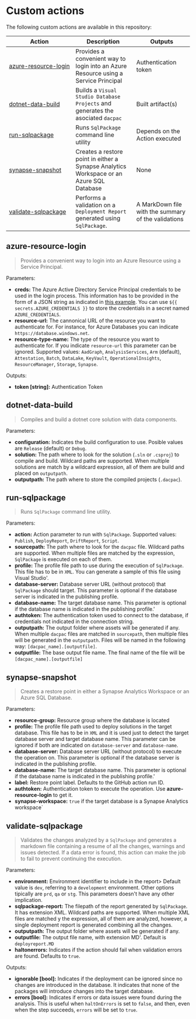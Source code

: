 # Custom actions
The following custom actions are available in this repository:


| Action | Description | Outputs |
| --- | ----------- | ------------- |
| [<nobr>azure-resource-login</nobr>](#azure-resource-login) | Provides a convenient way to login into an Azure Resource using a Service Principal | Authentication token |
| [<nobr>dotnet-data-build</nobr>](#dotnet-data-build) | Builds a `Visual Studio Database Projects` and generates the asociated `dacpac` | Built artifact(s) |
| [<nobr>run-sqlpackage</nobr>](#run-sqlpackage) | Runs `SqlPackage` command line utility | Depends on the Action executed |
| [<nobr>synapse-snapshot</nobr>](#synapse-snapshot) | Creates a restore point in either a Synapse Analytics Workspace or an Azure SQL Database | None |
| [<nobr>validate-sqlpackage</nobr>](#validate-sqlpackage) | Performs a validation on a `Deployment Report` generated using `SqlPackage`. | A MarkDown file with the summary of the validations |


## azure-resource-login

> Provides a convenient way to login into an Azure Resource using a Service Principal.

Parameters:
- **creds:** The Azure Active Directory Service Principal credentials to be used in the login process. This information has to be provided in the form of a JSON string as indicated in [this example](https://github.com/marketplace/actions/azure-login#configure-deployment-credentials). You can use `${{ secrets.AZURE_CREDENTIALS }}` to store the credentials in a secret named `AZURE_CREDENTIALS`.
- **resource-url:** The cannonical URL of the resource you want to authenticate for. For instance, for Azure Databases you can indicate `https://database.windows.net`.
- **resource-type-name:** The type of the resource you want to authenticate for. If you indicate `resource-url` this parameter can be ignored. Supported values: `AadGraph`, `AnalysisServices`, `Arm` (default), `Attestation`, `Batch`, `DataLake`, `KeyVault`, `OperationalInsights`, `ResourceManager`, `Storage`, `Synapse`.

Outputs:
 - **token [string]:** Authentication Token


## dotnet-data-build

> Compiles and build a dotnet core solution with data components.

Parameters:
 - **configuration:** Indicates the build configuration to use. Posible values are `Release` (default) or `Debug`.
 - **solution:** The path where to look for the solution (`.sln` or `.csproj`) to compile and build. Wildcard paths are supported. When multiple solutions are match by a wildcard expression, all of them are build and placed on `outputpath`.
 - **outputpath:** The path where to store the compiled projects (`.dacpac`).

## run-sqlpackage

> Runs `SqlPackage` command line utility.

Parameters:
 - **action:** Action parameter to run with `SqlPackage`. Supported values: `Publish`, `DeployReport`, `DriftReport`, `Script`.
 - **sourcepath:** The path where to look for the `dacpac` file. Wildcard paths are supported. When multiple files are matched by the expression, `SqlPackage` is executed on each of them.
 - **profile:** The profile file path to use during the execution of `SqlPackage`. This file has to be in `XML`. You can generate a sample of this file using Visual Studio'.
 - **database-server:** Database server URL (without protocol) that `SqlPackage` should target. This parameter is optional if the database server is indicated in the publishing profile.
 - **database-name:** The target database name. This parameter is optional if the database name is indicated in the publishing profile.'
 - **authtoken:** The authentication token used to connect to the database, if credentials not indicated in the connection string.
 - **outputpath:** The output folder where assets will be generated if any. When multiple `dacpac` files are matched in `sourcepath`, then multiple files will be generated in the `outputpath`. Files will be named in the following way: `[dacpac_name].[outputfile]`.
 - **outputfile:** The base output file name. The final name of the file will be `[dacpac_name].[outputfile]`

## synapse-snapshot

> Creates a restore point in either a Synapse Analytics Workspace or an Azure SQL Database.

Parameters:
 - **resource-group:** Resource group where the database is located
 - **profile:** The profile file path used to deploy solutions in the target database. This file has to be in `XML` and it is used just to detect the target database server and target database name. This parameter can be ignored if both are indicated on `database-server` and `database-name`.
 - **database-server:** Database server URL (without protocol) to execute the operation on. This parameter is optional if the database server is indicated in the publishing profile.
 - **database-name:** The target database name. This parameter is optional if the database name is indicated in the publishing profile.'
 - **label:** Restore point label. Defaults to the GitHub action run ID.
 - **authtoken:** Authentication token to execute the operation. Use **azure-resource-login** to get it.
 - **synapse-workspace:** `true` if the target database is a Synapse Analytics workspace`

## validate-sqlpackage

> Validates the changes analyzed by a `SqlPackage` and generates a markdown file containing a resume of all the changes, warnings and issues detected. If a data error is found, this action can make the job to fail to prevent continuing the execution.

Parameters:
 - **environment:** Environment identifier to include in the report> Default value is `dev`, referring to a `development` environment. Other options tipically are `prd`, `qa` or `stg`. This parameters doesn't have any other implication.
 - **sqlpackage-report:** The filepath of the report generated by `SqlPackage`. It has extension XML. Wildcard paths are supported. When multiple XML files are matched y the expression, all of them are analyzed, however, a single deployment report is generated combining all the changes.
 - **outputpath:** The output folder where assets will be generated if any.
 - **outputfile:** The output file name, with extension MD'. Default is `deployreport.MD`
 - **haltonerrors:** Indicates if the action should fail when validation errors are found. Defaults to `true`.

Outputs:
 - **ignorable [bool]:** Indicates if the deployment can be ignored since no changes are introduced in the database. It indicates that none of the packages will introduce changes into the target database.
 - **errors [bool]:** Indicates if errors or data issues were found during the analysis. This is useful when `haltOnErrors` is set to `false`, and then, even when the step succeeds, `errors` will be set to `true`.